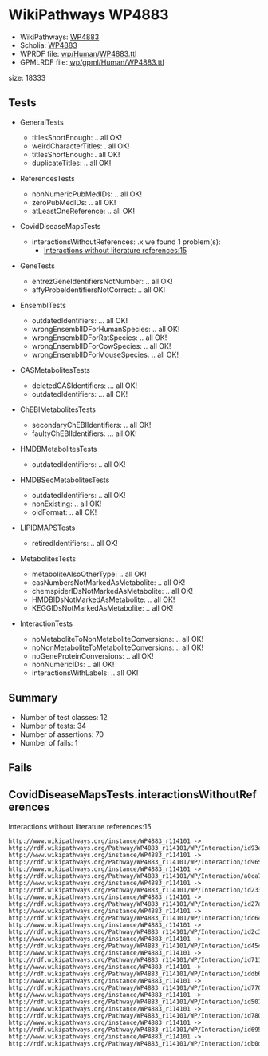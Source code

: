 # WikiPathways WP4883

* WikiPathways: [WP4883](https://identifiers.org/wikipathways:WP4883)
* Scholia: [WP4883](https://scholia.toolforge.org/wikipathways/WP4883)
* WPRDF file: [wp/Human/WP4883.ttl](../wp/Human/WP4883.ttl)
* GPMLRDF file: [wp/gpml/Human/WP4883.ttl](../wp/gpml/Human/WP4883.ttl)

size: 18333
## Tests

* GeneralTests
    * titlesShortEnough: .. all OK!
    * weirdCharacterTitles: . all OK!
    * titlesShortEnough: . all OK!
    * duplicateTitles: .. all OK!

* ReferencesTests
    * nonNumericPubMedIDs: .. all OK!
    * zeroPubMedIDs: .. all OK!
    * atLeastOneReference: .. all OK!

* CovidDiseaseMapsTests
    * interactionsWithoutReferences: .x we found 1 problem(s):
        * [Interactions without literature references:15](#2e295b42)

* GeneTests
    * entrezGeneIdentifiersNotNumber: .. all OK!
    * affyProbeIdentifiersNotCorrect: .. all OK!

* EnsemblTests
    * outdatedIdentifiers: ... all OK!
    * wrongEnsemblIDForHumanSpecies: .. all OK!
    * wrongEnsemblIDForRatSpecies: .. all OK!
    * wrongEnsemblIDForCowSpecies: .. all OK!
    * wrongEnsemblIDForMouseSpecies: .. all OK!

* CASMetabolitesTests
    * deletedCASIdentifiers: ... all OK!
    * outdatedIdentifiers: ... all OK!

* ChEBIMetabolitesTests
    * secondaryChEBIIdentifiers: .. all OK!
    * faultyChEBIIdentifiers: ... all OK!

* HMDBMetabolitesTests
    * outdatedIdentifiers: .. all OK!

* HMDBSecMetabolitesTests
    * outdatedIdentifiers: .. all OK!
    * nonExisting: .. all OK!
    * oldFormat: .. all OK!

* LIPIDMAPSTests
    * retiredIdentifiers: .. all OK!

* MetabolitesTests
    * metaboliteAlsoOtherType: .. all OK!
    * casNumbersNotMarkedAsMetabolite: .. all OK!
    * chemspiderIDsNotMarkedAsMetabolite: .. all OK!
    * HMDBIDsNotMarkedAsMetabolite: .. all OK!
    * KEGGIDsNotMarkedAsMetabolite: .. all OK!

* InteractionTests
    * noMetaboliteToNonMetaboliteConversions: .. all OK!
    * noNonMetaboliteToMetaboliteConversions: .. all OK!
    * noGeneProteinConversions: .. all OK!
    * nonNumericIDs: .. all OK!
    * interactionsWithLabels: .. all OK!

## Summary

* Number of test classes: 12
* Number of tests: 34
* Number of assertions: 70
* Number of fails: 1

## Fails

<a name="2e295b42" />

## CovidDiseaseMapsTests.interactionsWithoutReferences

Interactions without literature references:15
```
http://www.wikipathways.org/instance/WP4883_r114101 -> http://rdf.wikipathways.org/Pathway/WP4883_r114101/WP/Interaction/id93eee6dc
http://www.wikipathways.org/instance/WP4883_r114101 -> http://rdf.wikipathways.org/Pathway/WP4883_r114101/WP/Interaction/id965b8019
http://www.wikipathways.org/instance/WP4883_r114101 -> http://rdf.wikipathways.org/Pathway/WP4883_r114101/WP/Interaction/a0ca7
http://www.wikipathways.org/instance/WP4883_r114101 -> http://rdf.wikipathways.org/Pathway/WP4883_r114101/WP/Interaction/id2338925
http://www.wikipathways.org/instance/WP4883_r114101 -> http://rdf.wikipathways.org/Pathway/WP4883_r114101/WP/Interaction/id27ade87d
http://www.wikipathways.org/instance/WP4883_r114101 -> http://rdf.wikipathways.org/Pathway/WP4883_r114101/WP/Interaction/idc649fb6a
http://www.wikipathways.org/instance/WP4883_r114101 -> http://rdf.wikipathways.org/Pathway/WP4883_r114101/WP/Interaction/id2c3a414b
http://www.wikipathways.org/instance/WP4883_r114101 -> http://rdf.wikipathways.org/Pathway/WP4883_r114101/WP/Interaction/id45cf6f5e
http://www.wikipathways.org/instance/WP4883_r114101 -> http://rdf.wikipathways.org/Pathway/WP4883_r114101/WP/Interaction/id7114ee4c
http://www.wikipathways.org/instance/WP4883_r114101 -> http://rdf.wikipathways.org/Pathway/WP4883_r114101/WP/Interaction/iddb6a1659
http://www.wikipathways.org/instance/WP4883_r114101 -> http://rdf.wikipathways.org/Pathway/WP4883_r114101/WP/Interaction/id770baa8e
http://www.wikipathways.org/instance/WP4883_r114101 -> http://rdf.wikipathways.org/Pathway/WP4883_r114101/WP/Interaction/id501a4bdc
http://www.wikipathways.org/instance/WP4883_r114101 -> http://rdf.wikipathways.org/Pathway/WP4883_r114101/WP/Interaction/id7806bdcd
http://www.wikipathways.org/instance/WP4883_r114101 -> http://rdf.wikipathways.org/Pathway/WP4883_r114101/WP/Interaction/id695320d0
http://www.wikipathways.org/instance/WP4883_r114101 -> http://rdf.wikipathways.org/Pathway/WP4883_r114101/WP/Interaction/idb0d71735

```
